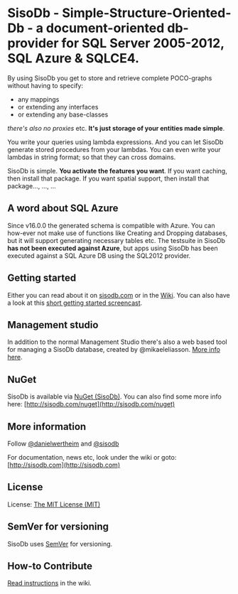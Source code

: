 # SisoDb - Simple-Structure-Oriented-Db - a document-oriented db-provider for SQL Server 2005-2012, SQL Azure & SQLCE4.

By using SisoDb you get to store and retrieve complete POCO-graphs without having to specify:

* any mappings
* or extending any interfaces 
* or extending any base-classes

_there's also no proxies_ etc. **It's just storage of your entities made simple**.

You write your queries using lambda expressions. And you can let SisoDb generate stored procedures from your lambdas. You can even write your lambdas in string format; so that they can cross domains.

SisoDb is simple. **You activate the features you want**. If you want caching, then install that package. If you want spatial support, then install that package..., ..., ...

## A word about SQL Azure
Since v16.0.0 the generated schema is compatible with Azure. You can how-ever not make use of functions like Creating and Dropping databases, but it will support generating necessary tables etc. The testsuite in SisoDb **has not been executed against Azure**, but apps using SisoDb has been executed against a SQL Azure DB using the SQL2012 provider.

## Getting started
Either you can read about it on [sisodb.com](http://sisodb.com/wiki/getting-started) or in the [Wiki](https://github.com/danielwertheim/SisoDb-Provider/wiki/getting-started). You can also have a look at this [short getting started screencast](http://vimeo.com/41374802).

## Management studio
In addition to the normal Management Studio there's also a web based tool for managing a SisoDb database, created by @mikaeleliasson. [More info here](https://github.com/MikaelEliasson/SisoDb.Management).

## NuGet
SisoDb is available via [NuGet (SisoDb)](http://nuget.org/packages?q=sisodb). You can also find some more info here: [http://sisodb.com/nuget](http://sisodb.com/nuget)

## More information
Follow [@danielwertheim](http://twitter.com/danielwertheim) and [@sisodb](http://twitter.com/sisodb)

For documentation, news etc, look under the wiki or goto: [http://sisodb.com](http://sisodb.com)

## License
License: [The MIT License (MIT)](http://www.opensource.org/licenses/mit-license.php)

## SemVer for versioning
SisoDb uses [SemVer](http://semver.org) for versioning.

## How-to Contribute
[Read instructions](https://github.com/danielwertheim/SisoDb-Provider/wiki/contribute) in the wiki.